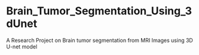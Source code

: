 # Brain_Tumor_Segmentation_Using_3dUnet
A Research Project on Brain tumor segmentation from MRI Images using 3D U-net model
